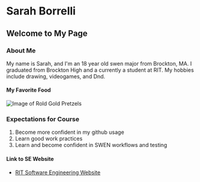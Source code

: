 # Sarah Borrelli
## Welcome to My Page

### About Me
My name is Sarah, and I'm an 18 year old swen major from Brockton, MA. I graduated from Brockton High and a currently a student at RIT. My hobbies include drawing, videogames, and Dnd. 
#### My Favorite Food 
![Image of Rold Gold Pretzels](https://www.kroger.com/product/images/xlarge/front/0002840043617)

### Expectations for Course

1. Become more confident in my github usage
2. Learn good work practices
3. Learn and become confident in SWEN workflows and testing
#### Link to SE Website
- [RIT Software Engineering Website](http://www.se.rit.edu/)

